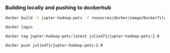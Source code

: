 ### Building locally and pushing to dockerhub

```bash
docker build -t jupter-hadoop-pets -f resources/docker/image/Dockerfile .

docker login

docker tag jupter-hadoop-pets:latest julio471/jupter-hadoop-pets:2.0

docker push julio471/jupter-hadoop-pets:2.0
```